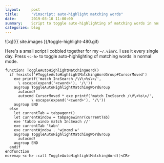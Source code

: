 ```yaml
---
layout:     post
title:      "Vimscript: auto-highlight matching words"
date:       2019-03-10 11:00:00
summary:    Script to toggle auto-highlighting of matching words in normal mode.
categories: blog
---
```


![:q]({{ site.images }}/toggle-highlight-480.gif)

Here's a small script I cobbled together for my `~/.vimrc`. I use it every
single day.  Press `<c-h>` to toggle auto-highlighting of matching words in
normal mode.

```viml
function! ToggleAutoHighlightMatchingWord()
  if !exists('#ToggleAutoHighlightMatchingWordGroup#CursorMoved')
    exe printf('match IncSearch /\V\<%s\>/',
      \ escape(expand('<cword>'), '/\'))
    augroup ToggleAutoHighlightMatchingWordGroup
      autocmd!
      autocmd CursorMoved * exe printf('match IncSearch /\V\<%s\>/',
            \ escape(expand('<cword>'), '/\'))
    augroup END
  else
    let currentTab = tabpagenr()
    let currentWindow = tabpagewinnr(currentTab)
    exe 'tabdo windo match IncSeach //'
    exe currentTab 'tabn'
    exe currentWindow . 'wincmd w'
    augroup ToggleAutoHighlightMatchingWordGroup
      autocmd!
    augroup END
  endif
endfunction
noremap <c-h> :call ToggleAutoHighlightMatchingWord()<CR>
```

